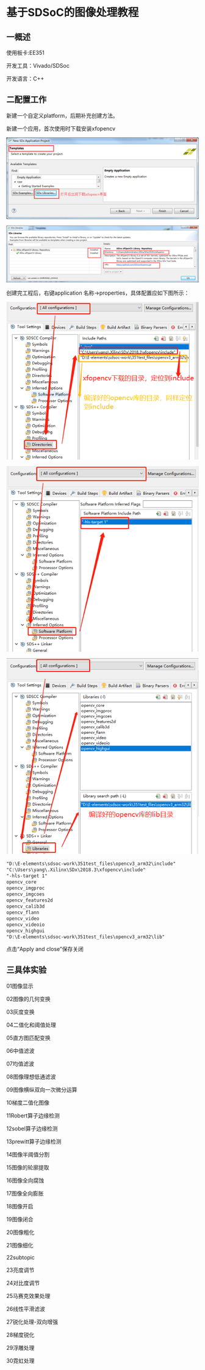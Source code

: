 # 基于SDSoC的图像处理教程

## 一概述

使用板卡:EE351

开发工具：Vivado/SDSoc

开发语言：C++

## 二配置工作

新建一个自定义platform，后期补充创建方法。

新建一个应用，首次使用时下载安装xfopencv

![1556172471612](基于SDSoC的图像处理教程.assets/1556172471612.png)

![1556172460883](基于SDSoC的图像处理教程.assets/1556172460883.png)

创建完工程后，右键application 名称->properties，具体配置应如下图所示：

![1556173942056](基于SDSoC的图像处理教程.assets/1556173942056.png)

![1556173268445](基于SDSoC的图像处理教程.assets/1556173268445.png)

![1556174762563](基于SDSoC的图像处理教程.assets/1556174762563.png)

```
"D:\E-elements\sdsoc-work\351test_files\opencv3_arm32\include"
"C:\Users\yang\.Xilinx\SDx\2018.3\xfopencv\include"
"-hls-target 1"
opencv_core
opencv_imgproc
opencv_imgcoes
opencv_features2d
opencv_calib3d
opencv_flann
opencv_video
opencv_videoio
opencv_highgui
"D:\E-elements\sdsoc-work\351test_files\opencv3_arm32\lib"
```

点击“Apply and close”保存关闭

## 三具体实验

01图像显示

02图像的几何变换

03灰度变换

04二值化和阈值处理

05直方图匹配变换

06中值滤波

07均值滤波

08图像理想低通滤波

09图像横纵双向一次微分运算

10梯度二值化图像

11Robert算子边缘检测

12sobel算子边缘检测

13prewitt算子边缘检测

14图像半阈值分割

15图像的轮廓提取

16图像全向腐蚀

17图像全向膨胀

18图像开启

19图像闭合

20图像粗化

21图像细化

22subtopic

23亮度调节

24对比度调节

25马赛克效果处理

26线性平滑滤波

27锐化处理-双向增强

28梯度锐化

29浮雕处理

30霓虹处理

#### 



